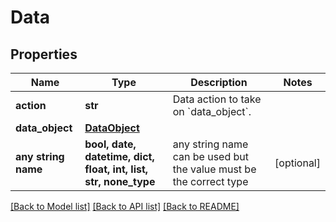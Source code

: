 # Data


## Properties
Name | Type | Description | Notes
------------ | ------------- | ------------- | -------------
**action** | **str** | Data action to take on &#x60;data_object&#x60;. | 
**data_object** | [**DataObject**](DataObject.md) |  | 
**any string name** | **bool, date, datetime, dict, float, int, list, str, none_type** | any string name can be used but the value must be the correct type | [optional]

[[Back to Model list]](../README.md#documentation-for-models) [[Back to API list]](../README.md#documentation-for-api-endpoints) [[Back to README]](../README.md)


